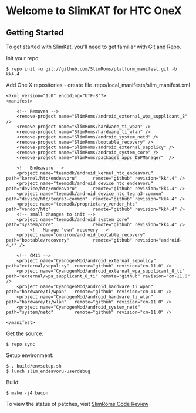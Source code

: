 Welcome to SlimKAT for HTC OneX
===============================


Getting Started
---------------

To get started with SlimKat, you'll need to get familiar with
[Git and Repo](http://source.android.com/download/using-repo).

Init your repo:

    $ repo init -u git://github.com/SlimRoms/platform_manifest.git -b kk4.4

Add One X repositories - create file .repo/local_manifests/slim_manifest.xml

	<?xml version="1.0" encoding="UTF-8"?>
	<manifest>

	    <!-- Removes -->
	    <remove-project name="SlimRoms/android_external_wpa_supplicant_8" />
	    <remove-project name="SlimRoms/hardware_ti_wpan" />
	    <remove-project name="SlimRoms/hardware_ti_wlan" />
	    <remove-project name="SlimRoms/android_system_netd" />
	    <remove-project name="SlimRoms/bootable_recovery" />
	    <remove-project name="SlimRoms/android_external_sepolicy" />
	    <remove-project name="SlimRoms/android_system_core" />
	    <remove-project name="SlimRoms/packages_apps_DSPManager"  />

	    <!-- Endeavoru -->
	    <project name="teemodk/android_kernel_htc_endeavoru"         path="kernel/htc/endeavoru"      remote="github" revision="kk4.4" />
	    <project name="teemodk/android_device_htc_endeavoru"         path="device/htc/endeavoru"      remote="github" revision="kk4.4" />
	    <project name="teemodk/android_device_htc_tegra3-common"     path="device/htc/tegra3-common"  remote="github" revision="kk4.4" />
	    <project name="teemodk/proprietary_vendor_htc"               path="vendor/htc"                remote="github" revision="kk4.4" />
	    <!-- small changes to init -->
	    <project name="teemodk/android_system_core"                  path="system/core"               remote="github" revision="kk4.4" />
	         <!-- Manage "own" recovery -->
	    <project name="omnirom/android_bootable_recovery"            path="bootable/recovery"         remote="github" revision="android-4.4" />

	    <!-- CM11 -->
	    <project name="CyanogenMod/android_external_sepolicy"            path="external/sepolicy"  remote="github" revision="cm-11.0" />
	    <project name="CyanogenMod/android_external_wpa_supplicant_8_ti" path="external/wpa_supplicant_8_ti" remote="github" revision="cm-11.0" />
	    <project name="CyanogenMod/android_hardware_ti_wpan"             path="hardware/ti/wpan"   remote="github" revision="cm-11.0" />
	    <project name="CyanogenMod/android_hardware_ti_wlan"             path="hardware/ti/wlan"   remote="github" revision="cm-11.0" />
	    <project name="CyanogenMod/android_system_netd"                  path="system/netd"        remote="github" revision="cm-11.0" />

	</manifest>


Get the source:

    $ repo sync

Setup environment:

    $ . build/envsetup.sh
    $ lunch slim_endeavoru-userdebug

Build:

    $ make -j4 bacon




To view the status of patches, visit [SlimRoms Code Review](http://gerrit.slimroms.net)
